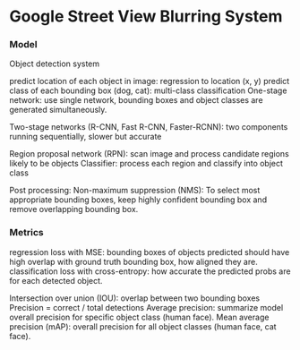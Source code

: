 # Google Street View Blurring System
### Model
Object detection system

predict location of each object in image: regression to location (x, y)
predict class of each bounding box (dog, cat): multi-class classification
One-stage network: use single network, bounding boxes and object classes are generated simultaneously.

Two-stage networks (R-CNN, Fast R-CNN, Faster-RCNN): two components running sequentially, slower but accurate

Region proposal network (RPN): scan image and process candidate regions likely to be objects
Classifier: process each region and classify into object class

Post processing: Non-maximum suppression (NMS): To select most appropriate bounding boxes, keep highly confident bounding box and remove overlapping bounding box.

### Metrics
regression loss with MSE: bounding boxes of objects predicted should have high overlap with ground truth bounding box, how aligned they are.
classification loss with cross-entropy: how accurate the predicted probs are for each detected object.

Intersection over union (IOU): overlap between two bounding boxes
Precision = correct / total detections
Average precision: summarize model overall precision for specific object class (human face).
Mean average precision (mAP): overall precision for all object classes (human face, cat face).
